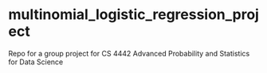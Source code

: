 # multinomial_logistic_regression_project
Repo for a group project for CS 4442 Advanced Probability and Statistics for Data Science
